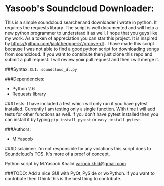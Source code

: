 Yasoob's Soundcloud Downloader:
===============================
This is a simple soundcloud searcher and downloader i wrote in python. 
It requires the requests library .The script is well documented and
will help a new python programmer to understand it as well.
I hope that you guys like my work. As a token of appreciation you can star this project.
It is inspired by https://github.com/jacktheripper51/groove-dl . I have made this script because 
I was not able to find a good python script for downloading songs from soundcloud. If you want 
to contribute then just clone this repo and submit a pull request. I will review your pull 
request and then i will merge it.

###Syntax:
```CLI: soundcloud_dl.py```

###Dependencies:
* Python 2.6
* Requests library 

###Tests:
I have included a test which will only run if you have pytest installed. Currently I am testing only a single function. With time i will add tests for other functions as well. If you don't have pytest installed then you can install it by typing ```pip install pytest``` or ```easy_install pytest```.

###Authors:
* M.Yasoob

###Disclaimer:
I'm not responsible for any violations this script does to Soundcloud's TOS. It's more of a
proof of concept.

Python script by M.Yasoob Khalid <yasoob.khld@gmail.com>

###TODO:
Add a nice GUI with PyQt, PySide or wxPython. If you want to contribute then I think this is the best thing to contribute.
